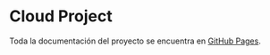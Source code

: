 # Cloud Project

Toda la documentación del proyecto se encuentra en [GitHub Pages](https://morphisjustfun.github.io/cloud_project_stats_viewer_falabella/).